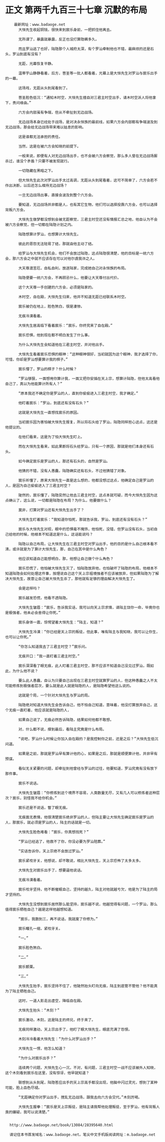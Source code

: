 # 正文 第两千九百三十七章 沉默的布局
        最新网址：www.badaoge.net
          大恒先生收起铜钱，很快来到宸乐身前，一把抓住他离去。
      
          无所谓了，暴露就暴露，反正也没打算隐瞒多久。
      
          而且罗汕逃了也好，陆隐那个人城府太深，有个罗汕牵制他也不错，最麻烦的还是石头，罗汕到底有没有？
      
          无距，光幕恢复平静。
      
          温蒂宇山静静看着，后方，菩圣等一批人都看着，光幕上是大恒先生对罗汕与宸乐出手的一幕。
      
          这场戏，无距从头到尾看到了。
      
          菩圣脸色低沉：“通知木时空，大恒先生擅自对三君主时空出手，请木时空派人将他拿下，责问缘由。”
      
          六方会内部虽有争端，但从不牵扯到无边战场。
      
          无边战场本身已经处于战场，是对决永恒族的最前线，如果六方会内部都有争端波及到无边战场，那会给无边战场带来难以姑息的影响。
      
          这是谁都无法承担的责任。
      
          当然，这是在被六方会知晓的前提下。
      
          一般来说，即便有人对无边战场出手，也不会被六方会察觉，那么多人曾在无边战场厮杀过，谁没个矛盾？只要不被发现就行。
      
          一切隐藏在黑暗之下。
      
          但大恒先生此次对罗汕出手太过高调，无距从头到尾看着，这可不简单了，六方会若不作出决断，以后还怎么维持无边战场？
      
          一旦无边战场出事，直接会波及到整个六方会。
      
          要知道，无边战场并非都是人，也有其它生物，他们可以选择投靠六方会，也可以选择背叛六方会。
      
          大恒先生做梦都没想到会被无距察觉，三君主时空还没有情报汇总之地，他自认为不会被六方会察觉，但一切都在陆隐计划之内。
      
          陆隐想算计罗汕，也想算计大恒先生。
      
          彼此的恩怨无法轻易了结，那就由他主动了结。
      
          给罗汕与大恒先生机会，他们不会放过陆隐，这点陆隐很清楚，他的目标是一统六方会，那六方会之中就不应该存在可以对他尔虞我诈之人。
      
          大天尊渡苦厄，自私自利，放逐陆家，完成她自己对永恒族的布局。
      
          陆隐便要一统六方会，不再顾忌什么，他要让大天尊付出代价。
      
          这个大天尊一手创建的六方会，必须是陆家的。
      
          木时空，自在殿，大恒先生归来，他并不知道无距已经联系木时空。
      
          宸乐被仍在地上，脸色煞白，很是凄惨。
      
          无痕冷漠看着。
      
          大恒先生居高临下看着宸乐：“宸乐，你终究来了自在殿。”
      
          宸乐恐惧，他到现在都不明白发生了什么事。
      
          为什么大恒先生会知道他在三君主时空，并对他出手。
      
          大恒先生看着宸乐恐惧的眼神：“这种眼神很好，当初就因为这个眼神，我才选择了你，可惜，你却是罗汕想要算计我的棋子。”
      
          宸乐懵了，罗汕的棋子？什么时候？
      
          “罗汕够狠，一面想用你算计我，一面又把你安插在天上宗，想算计陆隐，但他太高看他自己了，真以为他能算计所有人？”
      
          “原本我还不确定你是罗汕的人，直到你偷偷进入三君主时空，我才确定。”
      
          他盯着宸乐：“罗汕，到底还有没有石头？”
      
          这就是大恒先生一直想找宸乐的原因。
      
          当初宸乐因为害怕被大恒先生报复，所以将石头给了罗汕，陆隐同样担心这点，这还是他提议的。
      
          在他们看来，这是为了怕大恒先生盯上。
      
          而在大恒先生看来，如此果断将石头给罗汕，只有一个原因，那就是他们本身还有石头。
      
          如今确定宸乐是罗汕的人，那还有石头的，自然是罗汕。
      
          他猜的不错，没有人愚蠢，陆隐确实还有石头，不过他猜错了对象。
      
          宸乐听懂了，原来大恒先生一直是这么想的，他都没想过这点，他确定自己是罗汕的人，是因为自己偷偷进入了三君主时空？
      
          陡然的，宸乐懂了，陆隐突然让他去三君主时空，这点本就可疑，而今大恒先生因为这点确认了，这么说，一切都是陆隐在布局？为什么，他要做什么？
      
          莫非，打算对罗汕还有大恒先生出手了？
      
          大恒先生盯着宸乐：“我知道你怕死，那就告诉我，罗汕，到底还有没有石头？”
      
          宸乐与大恒先生对视，眼中的恐惧毫不掩饰，他怕死，没错，但罗汕没有石头，当初自己给他的时候，他根本不知道这是什么，这话能说吗？
      
          陆隐以自己布局，让大恒先生在三君主时空对罗汕出手，他的目的是什么自己根本看不清，或许就是为了算计大恒先生，那，自己在其中是什么角色？
      
          他应该知道自己能想明白，那，他想让自己做个什么角色？
      
          宸乐恐慌了，他怕被大恒先生灭了，怕陆隐放弃他，也怕破坏了陆隐的布局，他根本不知道陆隐会如何处理这件事，按理说自己这个天上宗祖境强者不应该被放弃，但如果陆隐为了解决大恒先生，故意让自己被大恒先生杀了，那他就有足够的理由解决大恒先生了。
      
          会是这样吗？
      
          宸乐越发恐慌，他看不透陆隐。
      
          大恒先生皱眉：“宸乐，告诉我实话，我可以向天上宗求情，请陆主饶你一命，毕竟你也是极强者，他未必会舍得让你死。”
      
          宸乐身体一震，惊愕望着大恒先生：“陆主，知道？”
      
          大恒先生冷漠：“你已经是天上宗的叛徒，但此事，唯有陆主与我知晓，我可以让你生，也可以让你死。”
      
          “你怎么知道我去了三君主时空？”宸乐问。
      
          无痕开口：“我一直盯着三君主时空。”
      
          宸乐深深看了眼无痕，此人盯着三君主时空，那不应该不知道自己没见过罗汕，既如此，为什么他不说？
      
          要么此人愚蠢，自认为只要自己出现在三君主时空就算罗汕的人，但这种愚蠢之人不太可能修炼到极强者层次，要么就是此人就是陆隐的人，是陆隐希望他这么说的。
      
          这就是个局，一个针对大恒先生与罗汕的局。
      
          陆隐绝对知道大恒先生会告诉自己，他不怕自己知道，意味着，他没打算放弃自己，这个无痕一直盯着，他应该就是陆隐的人，
      
          如果自己说了，无痕必然告诉陆隐，结果如何他都不敢想。
      
          对，什么都不说，撑到最后，看陆主究竟是什么布局。
      
          “说吧，罗汕什么时候让你加入自在殿的？是我控制你之前，还是之后？”大恒先生低沉问道。
      
          如果是之前，那就是罗汕早有算计他的心，如果是之后，那就是顺便算计他，并非早有预谋。
      
          看似无关紧要的问题，却牵扯到他曾经与罗汕的过往，他要知道，罗汕究竟有没有放下那件事。
      
          宸乐不说话。
      
          大恒先生皱眉：“你修炼到这个境界不容易，人类数量无尽，又有几人可以修炼者这种层次？宸乐，别怪我不给你机会。”
      
          宸乐还是不说话，瞥了眼无痕。
      
          无痕面无表情，他很清楚宸乐绝非罗汕的人，但陆主要让大恒先生确定宸乐是罗汕的人，那宸乐，就必须是罗汕的人，陆主的话就是一切。
      
          大恒先生脸色难看：“宸乐，你真想找死？”
      
          “罗汕已经逃了，他救不了你，你没必要为罗汕陪葬。”
      
          “实话告诉你，天上宗绝不会放过罗汕。”
      
          宸乐紧咬牙关，他想说，却不敢说，相比大恒先生，天上宗恐怖了太多太多。
      
          大恒先生对宸乐出手了，想要逼他说话。
      
          无痕冷漠看着。
      
          宸乐咬牙坚持，他不断催眠自己，坚持的越久，陆主对他就越亏欠，他是为了陆主的局才坚持的。
      
          大恒先生没想到宸乐居然那么能坚持，宸乐越不说，他越觉得有问题，一个罗汕，那么值得宸乐牺牲自己？越是这样他越想知道。
      
          “宸乐，我数到三，再不说话，我就废了你修为。”
      
          宸乐瞳孔一缩，紧咬牙关。
      
          “一。”
      
          宸乐脸色煞白。
      
          “二。”
      
          宸乐颤栗。
      
          “三。”
      
          大恒先生抬手，宸乐坚持不住了，他陡然抬头盯向无痕，陆主到底管不管他？他不能真为了陆主牺牲自己。
      
          这时，一道人影走出虚空，降临自在殿。
      
          大恒先生抬头：“木刻？”
      
          宸乐激动，木刻，这是陆主的师兄，终于来了。
      
          无痕同样激动，天上宗出手了，他盯了眼大恒先生，眼底充满了怨恨。
      
          木刻冷冷看着大恒先生：“为什么对罗汕出手？”
      
          大恒先生一愣，他怎么知道？
      
          “为什么对宸乐出手？”
      
          连续两个问题，大恒先生心一沉，不对，有问题，三君主时空一战不应该被外人知晓，这个木刻看到宸乐在这里，没有惊讶，他早就知道？
      
          联想到从头到尾，陆隐答应出手的天上宗高手都没出现，他脑中闪过灵光，想到了某种可能，脸上血色尽褪。
      
          “无距确定你对罗汕出手，搅乱无边战场，跟我去向六方会交代。”木刻厉喝。
      
          大恒先生握拳：“宸乐是天上宗叛徒，是陆主请我帮他处理叛徒，至于罗汕，他有背叛人类的嫌疑，我可以说清楚。”
      
      
      http://www.badaoge.net/book/13084/28395640.html
      
      请记住本书首发域名：www.badaoge.net。笔尖中文手机版阅读网址：m.badaoge.net